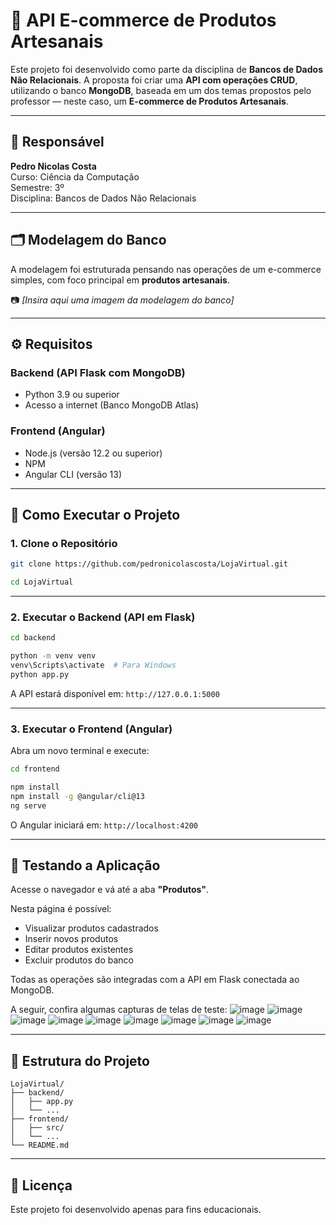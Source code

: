 # 🛒 API E-commerce de Produtos Artesanais

Este projeto foi desenvolvido como parte da disciplina de **Bancos de Dados Não Relacionais**. A proposta foi criar uma **API com operações CRUD**, utilizando o banco **MongoDB**, baseada em um dos temas propostos pelo professor — neste caso, um **E-commerce de Produtos Artesanais**.

---

## 👤 Responsável

**Pedro Nicolas Costa**  
Curso: Ciência da Computação  
Semestre: 3º  
Disciplina: Bancos de Dados Não Relacionais  

---

## 🗂️ Modelagem do Banco

A modelagem foi estruturada pensando nas operações de um e-commerce simples, com foco principal em **produtos artesanais**.

📷 *[Insira aqui uma imagem da modelagem do banco]*

---

## ⚙️ Requisitos

### Backend (API Flask com MongoDB)
- Python 3.9 ou superior
- Acesso a internet (Banco MongoDB Atlas)

### Frontend (Angular)
- Node.js (versão 12.2 ou superior)
- NPM
- Angular CLI (versão 13)

---

## 🚀 Como Executar o Projeto

### 1. Clone o Repositório

```bash
git clone https://github.com/pedronicolascosta/LojaVirtual.git
```

```bash
cd LojaVirtual
```

---

### 2. Executar o Backend (API em Flask)

```bash
cd backend
```

```bash
python -m venv venv
venv\Scripts\activate  # Para Windows
python app.py
```

A API estará disponível em: ```http://127.0.0.1:5000```

---

### 3. Executar o Frontend (Angular)

Abra um novo terminal e execute:

```bash
cd frontend
```

```bash
npm install
npm install -g @angular/cli@13
ng serve
```

O Angular iniciará em:  ```http://localhost:4200```

---

## 🧪 Testando a Aplicação

Acesse o navegador e vá até a aba **"Produtos"**.

Nesta página é possível:
- Visualizar produtos cadastrados
- Inserir novos produtos
- Editar produtos existentes
- Excluir produtos do banco

Todas as operações são integradas com a API em Flask conectada ao MongoDB.

A seguir, confira algumas capturas de telas de teste:
![image](https://github.com/user-attachments/assets/b3525b30-dbbc-419d-9094-f0aaf2eb2388)
![image](https://github.com/user-attachments/assets/939610fb-96c9-4402-93f1-e903566b4d3b)
![image](https://github.com/user-attachments/assets/fd6026d4-f9fe-42f3-b24a-0685dda3f449)
![image](https://github.com/user-attachments/assets/23a5ef90-c9e1-4aed-9d28-c4731788d8a1)
![image](https://github.com/user-attachments/assets/a31b25cb-7870-47b2-8506-04dcc3101a97)
![image](https://github.com/user-attachments/assets/a80959e6-1b27-49df-a850-06b00a572423)
![image](https://github.com/user-attachments/assets/d22355c6-9cec-4d79-9247-5f015663199c)
![image](https://github.com/user-attachments/assets/582656d9-a67e-434a-aee4-fa3c2dff2344)
![image](https://github.com/user-attachments/assets/e0cc438e-a5d1-4f28-8d85-66e793886626)

---

## 📁 Estrutura do Projeto

```
LojaVirtual/
├── backend/
│   ├── app.py
│   └── ...
├── frontend/
│   ├── src/
│   └── ...
└── README.md
```

---

## 📃 Licença

Este projeto foi desenvolvido apenas para fins educacionais.
